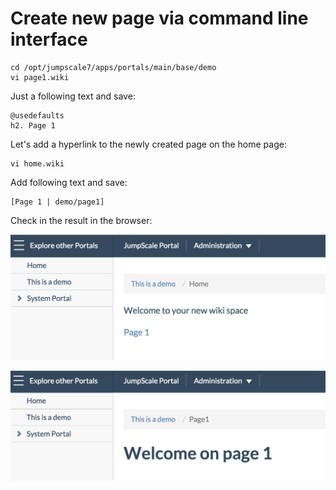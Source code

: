 # Create new page via command line interface

```
cd /opt/jumpscale7/apps/portals/main/base/demo
vi page1.wiki
```

Just a following text and save:
```
@usedefaults
h2. Page 1
```

Let's add a hyperlink to the newly created page on the home page:
```
vi home.wiki
```

Add following text and save:
```
[Page 1 | demo/page1]

```

Check in the result in the browser:

![](Welcome2yourNewWikiSpace.png)

![](Welcome2newPage.png)
